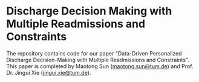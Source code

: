 # Discharge Decision Making with Multiple Readmissions and Constraints


The repository contains code for our paper "Data-Driven Personalized Discharge Decision-Making with Multiple Readmissions and Constraints". This paper is completed by Maotong Sun (maotong.sun@tum.de) and Prof. Dr. Jingui Xie (jingui.xie@tum.de).
